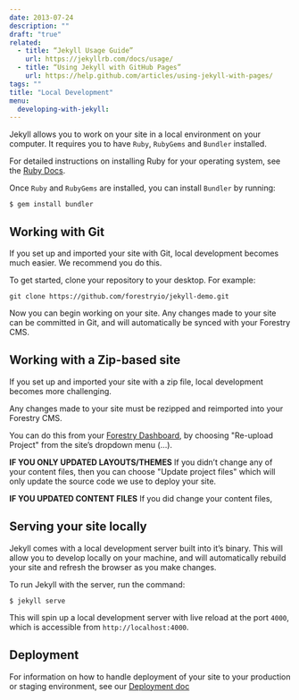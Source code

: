 ```yaml
---
date: 2013-07-24
description: ""
draft: "true"
related: 
  - title: “Jekyll Usage Guide”
    url: https://jekyllrb.com/docs/usage/
  - title: “Using Jekyll with GitHub Pages”
    url: https://help.github.com/articles/using-jekyll-with-pages/
tags: ""
title: "Local Development"
menu:
  developing-with-jekyll:
---
```

Jekyll allows you to work on your site in a local environment on your computer. It requires you to have `Ruby`, `RubyGems` and `Bundler` installed.

For detailed instructions on installing Ruby for your operating system, see the [Ruby Docs][1].

Once `Ruby` and `RubyGems` are installed, you can install `Bundler` by running:

	$ gem install bundler

## Working with Git
If you set up and imported your site with Git, local development becomes much easier. We recommend you do this.

To get started, clone your repository to your desktop. For example:

	git clone https://github.com/forestryio/jekyll-demo.git

Now you can begin working on your site. Any changes made to your site can be committed in Git, and will automatically be synced with your Forestry CMS.

## Working with a Zip-based site
If you set up and imported your site with a  zip file, local development becomes more challenging.

Any changes made to your site must be rezipped and reimported into your Forestry CMS.

You can do this from your [Forestry Dashboard][2], by choosing "Re-upload Project" from the site’s dropdown menu (…).

**IF YOU ONLY UPDATED LAYOUTS/THEMES**
If you didn’t change any of your content files, then you can choose "Update project files" which will only update the source code we use to deploy your site.

**IF YOU UPDATED CONTENT FILES**
If you did change your content files, 

## Serving your site locally
Jekyll comes with a local development server built into it’s binary. This will allow you to develop locally on your machine, and will automatically rebuild your site and refresh the browser as you make changes.

To run Jekyll with the server, run the command:

	$ jekyll serve

This will spin up a local development server with live reload at the port `4000`, which is accessible from `http://localhost:4000`.

## Deployment
For information on how to handle deployment of your site to your production or staging environment, see our [Deployment doc][3]

[1]:	https://www.ruby-lang.org/en/documentation/installation/
[2]:	https://app.forestry.io/dashboard
[3]:	/docs/deployment-and-management/setting-up-deployment
